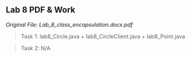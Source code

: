## Lab 8 PDF & Work

*Original File: Lab_8_class_encapsulation.docx.pdf*

>Task 1: lab8_Circle.java + lab8_CircleClient.java + lab8_Point.java

>Task 2: N/A
